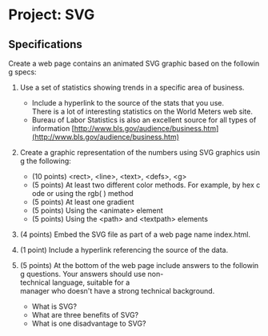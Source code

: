 # Project: SVG

## Specifications
Create a web page contains an animated SVG graphic based on the following
specs:
   1. Use a set of statistics showing trends in a specific area of business.
      * Include a hyperlink to the source of the stats that you use. There is a lot of 		interesting statistics on the World Meters web site.      
      * Bureau of Labor Statistics is also an excellent source for all types of
information [http://www.bls.gov/audience/business.htm](http://www.bls.gov/audience/business.htm)

   2. Create a graphic representation of the numbers using SVG graphics using the following:
      * (10 points) \<rect\>, \<line\>, \<text\>, \<defs\>, \<g\>
      * (5 points) At least two different color methods. For example, by hex code or using the rgb( ) method
      * (5 points) At least one gradient
      * (5 points) Using the \<animate\> element
      * (5 points) Using the \<path\> and \<textpath\> elements
      
   3. (4 points) Embed the SVG file as part of a web page name index.html.

   4. (1 point) Include a hyperlink referencing the source of the data.

   5. (5 points) At the bottom of the web page include answers to the following questions. Your answers should use non-technical language, suitable for a
manager who doesn't have a strong technical background.
      * What is SVG?
      * What are three benefits of SVG?
      * What is one disadvantage to SVG?
